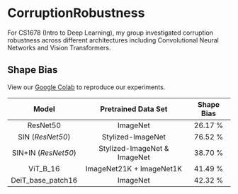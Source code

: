 # CorruptionRobustness
For CS1678 (Intro to Deep Learning), my group investigated corruption robustness across different architectures including Convolutional Neural Networks and Vision Transformers. 

## Shape Bias

View our [Google Colab](https://colab.research.google.com/drive/1gu8XQjtA4lLEF69bT226_eO_67_nIGTu?usp=sharing) to reproduce our experiments. 

| Model | Pretrained Data Set | Shape Bias |
|:---:  | :---: | :---: |
| ResNet50 | ImageNet | 26.17 % |
| SIN (_ResNet50_) | Stylized-ImageNet | 76.52 % |
| SIN+IN (_ResNet50_) | Stylized-ImageNet & ImageNet | 38.70 % |
| ViT_B_16 | ImageNet21K + ImageNet1K | 41.49 % |
| DeiT_base_patch16 | ImageNet | 42.32 % |
